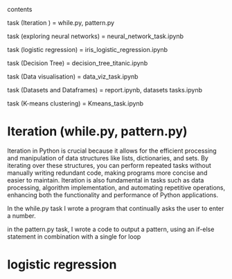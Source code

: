 contents 

task (Iteration ) = while.py, pattern.py

task (exploring neural networks) = neural_network_task.ipynb

task (logistic regression) = iris_logistic_regression.ipynb

task (Decision Tree) = decision_tree_titanic.ipynb

task (Data visualisation) = data_viz_task.ipynb

task (Datasets and Dataframes) = report.ipynb, datasets tasks.ipynb

task (K-means clustering) = Kmeans_task.ipynb 


# Iteration (while.py, pattern.py)

Iteration in Python is crucial because it allows for the efficient processing and manipulation of data structures like lists, dictionaries, and sets. 
By iterating over these structures, you can perform repeated tasks without manually writing redundant code, making programs more concise and easier to maintain. 
Iteration is also fundamental in tasks such as data processing, algorithm implementation, and automating repetitive operations, enhancing both the functionality and performance of Python applications.

In the while.py task I wrote a program that continually asks the user to enter a number.

in the pattern.py task, I wrote a code to output a pattern, using an if-else statement in combination with a single for loop 

# logistic regression
